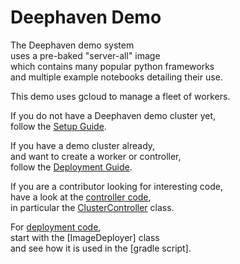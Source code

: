 # Deephaven Demo

The Deephaven demo system  
uses a pre-baked "server-all" image  
which contains many popular python frameworks  
and multiple example notebooks detailing their use.

This demo uses gcloud to manage a fleet of workers.  

If you do not have a Deephaven demo cluster yet,  
follow the [Setup Guide](setup/README.md).

If you have a demo cluster already,  
and want to create a worker or controller,  
follow the [Deployment Guide](deploy/README.md).

If you are a contributor looking for interesting code,  
have a look at the [controller code](controller),  
in particular the [ClusterController](src/main/java/io/deephaven/demo/ClusterController.java) class.  

For [deployment code](deploy),  
start with the [ImageDeployer] class  
and see how it is used in the [gradle script].